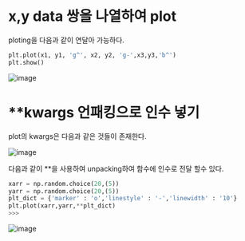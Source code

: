 # x,y data 쌍을 나열하여 plot
ploting을 다음과 같이 연달아 가능하다.

```python
plt.plot(x1, y1, 'g^', x2, y2, 'g-',x3,y3,'b^')
plt.show()
```
![image](https://user-images.githubusercontent.com/73323188/120279027-ef708380-c2f0-11eb-9a72-b369dbfb2d3f.png)

# **kwargs 언패킹으로 인수 넣기

plot의 kwargs은 다음과 같은 것들이 존재한다.

![image](https://user-images.githubusercontent.com/73323188/120281720-3f047e80-c2f4-11eb-82c5-78b0bcfb9dde.png)

다음과 같이 **을 사용하여 unpacking하여 함수에 인수로 전달 할수 있다. 
```python
xarr = np.random.choice(20,(5))
yarr = np.random.choice(20,(5))
plt_dict = {'marker' : 'o','linestyle' : '-','linewidth' : '10'}
plt.plot(xarr,yarr,**plt_dict)
>>>
```
![image](https://user-images.githubusercontent.com/73323188/120281394-db7a5100-c2f3-11eb-9966-35fc0273e11d.png)

